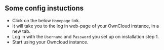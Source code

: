 ## Some config instuctions

* Click on the below `Homepage` link.
* It will take you to the log in web-page of your OwnCloud instance, in a new tab.
* Log in with the `Username` and `Password` you set up on installation step 1.
* Start using your Owncloud instance.